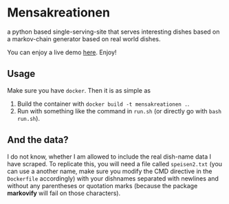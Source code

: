 # Mensakreationen

a python based single-serving-site that serves interesting dishes based on a markov-chain generator based on real world dishes.

You can enjoy a live demo [here](https://8sq.de/mensakreationen).
Enjoy!

## Usage
Make sure you have `docker`.
Then it is as simple as
1. Build the container with `docker build -t mensakreationen .`.
2. Run with something like the command in `run.sh` (or directly go with `bash run.sh`).

## And the data?
I do not know, whether I am allowed to include the real dish-name data I have scraped. To replicate this, you will need a file called `speisen2.txt` (you can use a another name, make sure you modify the CMD directive in the `Dockerfile` accordingly) with your dishnames separated with newlines and without any parentheses or quotation marks (because the package **markovify** will fail on those characters).

